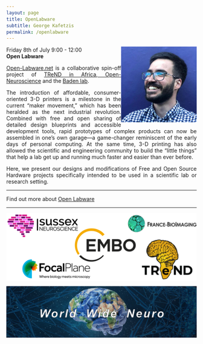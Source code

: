 ```yaml
---
layout: page
title: OpenLabware
subtitle: George Kafetzis
permalink: /openlabware
---
```



<img align="right" width="200" src="./assets/Thumbnails/George.png"/>

Friday 8th of July 9:00 - 12:00  
<strong>Open Labware</strong>




<p style='text-align: justify;'>
<a href="https://open-labware.net/">Open-Labware.net</a> is a collaborative spin-off project of <a href="https://trendinafrica.org/">TReND in Africa</a>,<a href="https://open-neuroscience.com/"> Open-Neuroscience</a> and the <a href="https://badenlab.org/">Baden lab</a>.
</p>

<p style='text-align: justify;'>
The introduction of affordable, consumer-oriented 3-D printers is a milestone in the current “maker movement,” which has been heralded as the next industrial revolution. Combined with free and open sharing of detailed design blueprints and accessible development tools, rapid prototypes of complex products can now be assembled in one’s own garage—a game-changer reminiscent of the early days of personal computing. At the same time, 3-D printing has also allowed the scientific and engineering community to build the “little things” that help a lab get up and running much faster and easier than ever before.
</p>

<p style='text-align: justify;'>
Here, we present our designs and modifications of Free and Open Source Hardware projects specifically intended to be used in a scientific lab or research setting.
</p>

---

Find out more about <a href="https://journals.plos.org/plosbiology/article?id=10.1371/journal.pbio.1002086">Open Labware</a>

---
<img align="center" src="./assets/Logos/sponsors.png"/>


<img align="center"><img src="./assets/Logos/WWN.png"/>
